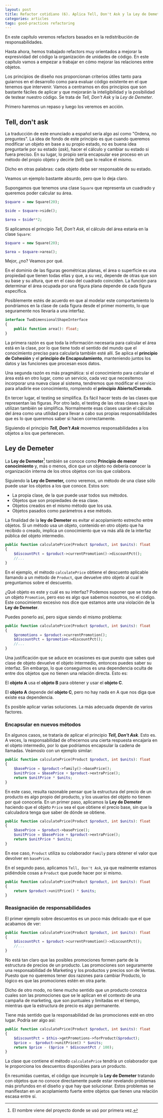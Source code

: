 ```yaml
---
layout: post
title: Refactor cotidiano (6). Aplica Tell, Don't Ask y la Ley de Demeter
categories: articles
tags: good-practices refactoring
---
```


En este capítulo veremos refactors basados en la redistribución de responsabilidades.

Hasta ahora, hemos trabajado refactors muy orientados a mejorar la expresividad del código la organización de unidades de código. En este capítulo vamos a empezar a trabajar en cómo mejorar las relaciones entre objetos.

Los principios de diseño nos proporcionan criterios útiles tanto para guiarnos en el desarrollo como para evaluar código existente en el que tenemos que intervenir. Vamos a centrarnos en dos principios que son bastante fáciles de aplicar y que mejorarán la inteligibilidad y la posibilidad de testear nuestro código. Se trata de *Tell, Don't Ask* y la *Ley de Demeter*.

Primero haremos un repaso y luego los veremos en acción.

## Tell, don't ask

La traducción de este enunciado a español sería algo así como "Ordena, no preguntes". La idea de fondo de este principio es que cuando queremos modificar un objeto en base a su propio estado, no es buena idea preguntarle por su estado (*ask*), hacer el cálculo y cambiar su estado si fuera preciso. En su lugar, lo propio sería encapsular ese proceso en un método del propio objeto y decirle (*tell*) que lo realice él mismo.

Dicho en otras palabras: cada objeto debe ser responsable de su estado.

Veamos un ejemplo bastante absurdo, pero que lo deja claro.

Supongamos que tenemos una clase `Square` que representa un cuadrado y queremos poder calcular su área.

```php
$square = new Square(20);

$side = $square->side();

$area = $side**2;
```

Si aplicamos el principio *Tell, Don't Ask*, el cálculo del área estaría en la clase `Square`:

```php
$square = new Square(20);

$area = $square->area();
```

Mejor, ¿no? Veamos por qué.

En el dominio de las figuras geométricas planas, el área o superficie es una propiedad que tienen todas ellas y que, a su vez, depende de otras que son su base y su altura, que en el caso del cuadrado coinciden. La función para determinar el área ocupada por una figura plana depende de cada figura específica.

Posiblemente estés de acuerdo en que al modelar este comportamiento lo pondríamos en la clase de cada figura desde el primer momento, lo que seguramente nos llevaría a una interfaz.

```php
interface TwoDimensionalShapeInterface
{
    public function area(): float;
}
```

La primera razón es que toda la información necesaria para calcular el área está en la clase, por lo que tiene todo el sentido del mundo que el conocimiento preciso para calcularla también esté allí. Se aplica el **principio de Cohesión** y el **principio de Encapsulamiento**, manteniendo juntos los datos y las funciones que procesan esos datos.

Una segunda razón es más pragmática: si el conocimiento para calcular el área está en otro lugar, como un servicio, cada vez que necesitemos incorporar una nueva clase al sistema, tendremos que modificar el servicio para añadirle ese conocimiento, rompiendo el **principio Abierto/Cerrado**. 

En tercer lugar, el testing se simplifica. Es fácil hacer tests de las clases que representan las figuras. Por otro lado, el testing de las otras clases que las utilizan también se simplifica. Normalmente esas clases usarán el cálculo del área como una utilidad para llevar a cabo sus propias responsabilidades que es lo que queremos saber si hacen correctamente.

Siguiendo el principio ***Tell, Don't Ask*** movemos responsabilidades a los objetos a los que pertenecen. 

## Ley de Demeter

La **Ley de Demeter**[^demeter] también se conoce como **Principio de menor conocimiento** y, más o menos, dice que un objeto no debería conocer la organización interna de los otros objetos con los que colabora.

[^demeter]: El nombre viene del proyecto donde se usó por primera vez.

Siguiendo la **Ley de Demeter,** como veremos, un método de una clase sólo puede usar los objetos a los que conoce. Estos son:

* La propia clase, de la que puede usar todos sus métodos.
* Objetos que son propiedades de esa clase.
* Objetos creados en el mismo método que los usa.
* Objetos pasados como parámetros a ese método.

La finalidad de la **ley de Demeter** es evitar el acoplamiento estrecho entre objetos. Si un método usa un objeto, contenido en otro objeto que ha recibido o creado, implica un conocimiento que va más allá de la interfaz pública del objeto intermedio.

```php
public function calculatePrice(Product $product, int $units): float
{
    $discountPct = $product->currentPromotion()->discountPct();
    //...
}
```

En el ejemplo, el método `calculatePrice` obtiene el descuento aplicable llamando a un método de `Product`, que devuelve otro objeto al cual le preguntamos sobre el descuento.

¿Qué objeto es este y cuál es su interfaz? Podemos suponer que se trata de un objeto `Promotion`, pero eso es algo que sabemos nosotros, no el código. Este conocimiento excesivo nos dice que estamos ante una violación de la **Ley de Demeter**.

Puedes ponerlo así, pero sigue siendo el mismo problema:

```php
public function calculatePrice(Product $product, int $units): float
{
    $promotions = $product->currentPromotion();
    $discountPct = $promotion->discountPct();
    //...
}
```

Una justificación que se aduce en ocasiones es que puesto que sabes qué clase de objeto devuelve el objeto intermedio, entonces puedes saber su interfaz. Sin embargo, lo que conseguimos es una dependencia oculta de entre dos objetos que no tienen una relación directa. Esto es:

El **objeto A** usa el **objeto B** para obtener y usar el **objeto C**.

El **objeto A** depende del **objeto C**, pero no hay nada en A que nos diga que existe esa dependencia. 


Es posible aplicar varias soluciones. La más adecuada depende de varios factores. 

### Encapsular en nuevos métodos

En algunos casos, se trataría de aplicar el principio ***Tell, Don't Ask***. Esto es. A veces, la responsabilidad de ofrecernos una cierta respuesta encajaría en el objeto intermedio, por lo que podríamos encapsular la cadena de llamadas. Veámoslo con un ejemplo similar:

```php
public function calculatePrice(Product $product, int $units): float
{
    $basePrice = $product->family()->basePrice();
    $unitPrice = $basePrice + $product->extraPrice();
    return $unitPrice * $units;
}
```

En este caso, resulta razonable pensar que la estructura del precio de un producto es algo propio del producto, y los usuarios del objeto no tienen por qué conocerla. En un primer paso, aplicamos la **Ley de Demeter** haciendo que el objeto `Price` sea el que obtiene el precio base, sin que la calculadora tenga que saber de dónde se obtiene.

```php
public function calculatePrice(Product $product, int $units): float
{
    $basePrice = $product->basePrice();
    $unitPrice = $basePrice + $product->extraPrice();
    return $unitPrice * $units;
}
```

En ese caso, `Product` utiliza su colaborador `Family` para obtener el valor que devolver en `basePrice`.

En el segundo paso, aplicamos `Tell, Don't Ask`, ya que realmente estamos pidiéndole cosas a `Product` que puede hacer por sí mismo.

```php
public function calculatePrice(Product $product, int $units): float
{
    return $product->unitPrice() * $units;
}
```

### Reasignación de responsabilidades

El primer ejemplo sobre descuentos es un poco más delicado que el que acabamos de ver:

```php
public function calculatePrice(Product $product, int $units): float
{
    $discountPct = $product->currentPromotion()->discountPct();
    //...
}
```

No está tan claro que las posibles promociones formen parte de la estructura de precios de un producto. Las promociones son seguramente una responsabilidad de Marketing y los productos y precios son de Ventas. Puesto que no queremos tener dos razones para cambiar Producto, lo lógico es que las promociones estén en otra parte.

Dicho de otro modo, no tiene mucho sentido que un producto conozca cuales son las promociones que se le aplican en el contexto de una campaña de marketing, que son puntuales y limitadas en el tiempo, mientras que la estructura de precio es algo permanente.

Tiene más sentido que la responsabilidad de las promociones esté en otro lugar. Podría ser algo así:

```php
public function calculatePrice(Product $product, int $units): float
{
    $discountPct = $this->getPromotions->forProduct($product);
    $price =  $product->unitPrice() * $units;
    return $price - ($price * $discountPct / 100);
}
```

La clase que contiene el método `calculatePrice` tendría un colaborador que le proporciona los descuentos disponibles para un producto.

En resumidas cuentas, el código que incumple la **Ley de Demeter** tratando con objetos que no conoce directamente puede estar revelando problemas más profundos en el diseño y que hay que solucionar. Estos problemas se manifiestan en un acoplamiento fuerte entre objetos que tienen una relación escasa entre sí.
